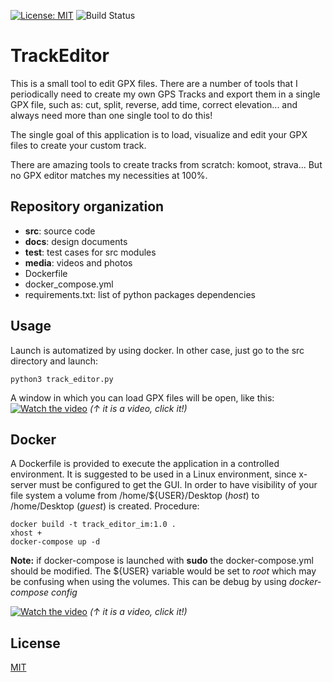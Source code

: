 [![License: MIT](https://img.shields.io/badge/License-MIT-yellow.svg)](https://opensource.org/licenses/MIT)
![Build Status](https://github.com/alguerre/TrackEditor/actions/workflows/python-app.yml/badge.svg)

# TrackEditor

This is a small tool to edit GPX files. 
There are a number of tools that I periodically need to create my own GPS Tracks and export them in a single GPX file, 
such as: cut, split, reverse, add time, correct elevation... 
and always need more than one single tool to do this!

The single goal of this application is to load, 
visualize and edit your GPX files to create your custom track.

There are amazing tools to create tracks from scratch: komoot, strava... 
But no GPX editor matches my necessities at 100%.

## Repository organization
- **src**: source code
- **docs**: design documents
- **test**: test cases for src modules
- **media**: videos and photos
- Dockerfile
- docker_compose.yml
- requirements.txt: list of python packages dependencies 

## Usage
Launch is automatized by using docker. 
In other case, just go to the src directory and launch:
```
python3 track_editor.py
```

A window in which you can load GPX files will be open, like this:
[![Watch the video](https://img.youtube.com/vi/eIU_mMSm0dg/maxresdefault.jpg)](https://youtu.be/eIU_mMSm0dg)
_(↑ it is a video, click it!)_

## Docker
A Dockerfile is provided to execute the application in a controlled environment. 
It is suggested to be used in a Linux environment, 
since x-server must be configured to get the GUI. 
In order to have visibility of your file system a volume from /home/${USER}/Desktop (_host_) to /home/Desktop (_guest_) is created. 
Procedure:  
```
docker build -t track_editor_im:1.0 .
xhost +
docker-compose up -d
```

**Note:** if docker-compose is launched with **sudo** the docker-compose.yml should be modified.
The ${USER} variable would be set to _root_ which may be confusing when using the volumes.
This can be debug by using _docker-compose config_

[![Watch the video](https://img.youtube.com/vi/F8aCpumdNfI/maxresdefault.jpg)](https://youtu.be/F8aCpumdNfI)
_(↑ it is a video, click it!)_

## License
[MIT](https://choosealicense.com/licenses/mit/)


